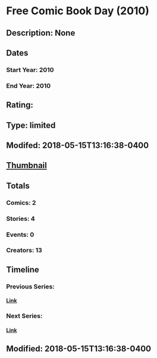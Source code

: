 # Free Comic Book Day (2010)
## Description: None
## Dates
### Start Year: 2010
### End Year: 2010
## Rating: 
## Type: limited
## Modifed: 2018-05-15T13:16:38-0400
## [Thumbnail](http://i.annihil.us/u/prod/marvel/i/mg/c/10/4bd82d3a087da.jpg)
## Totals
### Comics: 2
### Stories: 4
### Events: 0
### Creators: 13
## Timeline
### Previous Series: 
#### [Link]()
### Next Series: 
#### [Link]()
## Modified: 2018-05-15T13:16:38-0400